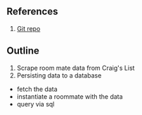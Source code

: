 ## References

1. [Git repo](https://github.com/learn-co-curriculum/roommate-finder-cli)


## Outline

1. Scrape room mate data from Craig's List  
2. Persisting data to a database
  - fetch the data
  - instantiate a roommate with the data
  - query via sql
